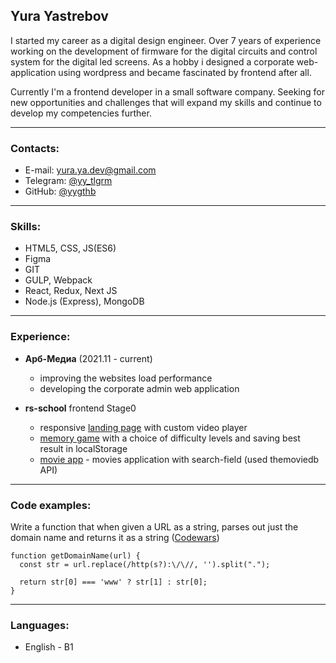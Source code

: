 ##  Yura Yastrebov  

I started my career as a digital design engineer. Over 7 years of experience working on the development of firmware for the digital circuits and control system for the digital led screens. As a hobby i designed a corporate web-application using wordpress and became fascinated by frontend after all.

Currently I'm a frontend developer in a small software company. Seeking for new opportunities and challenges that will expand my skills and continue to develop my competencies further.

---
###  Contacts:
*  E-mail: [yura.ya.dev@gmail.com](mailto:yura.ya.dev@gmail.com)
*  Telegram: [@yy_tlgrm](https://t.me/yy_tlgrm)
*  GitHub: [@yygthb](https://github.com/yygthb)

---
###  Skills:
*  HTML5, CSS, JS(ES6)
*  Figma
*  GIT
*  GULP, Webpack
*  React, Redux, Next JS
*  Node.js (Express), MongoDB

---
###  Experience:

*  **Арб-Медиа** (2021.11 - current)
   +  improving the websites load performance
   +  developing the corporate admin web application

*  **rs-school** frontend Stage0
   +  responsive [landing page](https://rolling-scopes-school.github.io/yygthb-JSFEPRESCHOOL/portfolio/) with custom video player
   + [memory game](https://rolling-scopes-school.github.io/yygthb-JSFEPRESCHOOL/memory-game/) with a choice of difficulty levels and saving best result in localStorage
   + [movie app](https://rolling-scopes-school.github.io/yygthb-JSFEPRESCHOOL/movie-app/) - movies application with search-field (used themoviedb API)

---
###  Code examples:
Write a function that when given a URL as a string, parses out just the domain name and returns it as a string ([Codewars](https://www.codewars.com/kata/514a024011ea4fb54200004b))
```
function getDomainName(url) {
  const str = url.replace(/http(s?):\/\//, '').split(".");

  return str[0] === 'www' ? str[1] : str[0];
}
```

---
###  Languages:
* English - B1